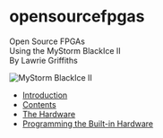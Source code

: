 # opensourcefpgas
Open Source FPGAs  
Using the MyStorm BlackIce II  
By Lawrie Griffiths

![MyStorm BlackIce II][1]

[1]:./MyStorm_BlackIceII.jpg "MyStorm BlackIce II"

* [Introduction](/opensourcefpgas/Introduction/Introduction.html)
* [Contents](/opensourcefpgas/Summary.html)
* [The Hardware](/opensourcefpgas/The_Hardware/The_Hardware.html)
* [Programming the Built-in Hardware](/opensourcefpgas/Programming_the_Built-in_Hardware/Programming_the_Built-in_Hardware.html)